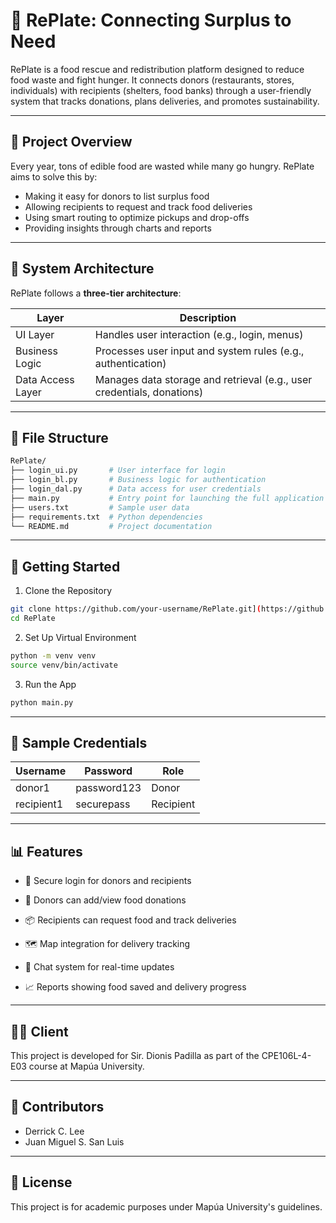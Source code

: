 # 🥫 RePlate: Connecting Surplus to Need

RePlate is a food rescue and redistribution platform designed to reduce food waste and fight hunger. It connects donors (restaurants, stores, individuals) with recipients (shelters, food banks) through a user-friendly system that tracks donations, plans deliveries, and promotes sustainability.

---

## 📌 Project Overview

Every year, tons of edible food are wasted while many go hungry. RePlate aims to solve this by:

- Making it easy for donors to list surplus food
- Allowing recipients to request and track food deliveries
- Using smart routing to optimize pickups and drop-offs
- Providing insights through charts and reports

---

## 🧱 System Architecture

RePlate follows a **three-tier architecture**:

| Layer              | Description                                                                 |
|-------------------|-----------------------------------------------------------------------------|
| UI Layer           | Handles user interaction (e.g., login, menus)                              |
| Business Logic     | Processes user input and system rules (e.g., authentication)               |
| Data Access Layer  | Manages data storage and retrieval (e.g., user credentials, donations)     |

---

## 📂 File Structure

```bash
RePlate/
├── login_ui.py       # User interface for login
├── login_bl.py       # Business logic for authentication
├── login_dal.py      # Data access for user credentials
├── main.py           # Entry point for launching the full application
├── users.txt         # Sample user data
├── requirements.txt  # Python dependencies
└── README.md         # Project documentation
```

---

## 🚀 Getting Started

1. Clone the Repository
```bash
git clone https://github.com/your-username/RePlate.git](https://github.com/SanLuis27/CPE106L-4_E03_3T2425.git
cd RePlate
```

2. Set Up Virtual Environment
```bash
python -m venv venv
source venv/bin/activate
```

3. Run the App
```bash
python main.py
```

---

## 🧪 Sample Credentials

| Username     | Password     | Role       |
|--------------|--------------|------------|
| donor1       | password123  | Donor      |
| recipient1   | securepass   | Recipient  |

---

## 📊 Features

- 🔐 Secure login for donors and recipients

- 📝 Donors can add/view food donations

- 📦 Recipients can request food and track deliveries

- 🗺️ Map integration for delivery tracking

- 💬 Chat system for real-time updates

- 📈 Reports showing food saved and delivery progress

---

## 👨‍🏫 Client
This project is developed for Sir. Dionis Padilla as part of the CPE106L-4-E03 course at Mapúa University.

---

## 👥 Contributors
- Derrick C. Lee
- Juan Miguel S. San Luis

---

## 📃 License
This project is for academic purposes under Mapúa University's guidelines.

